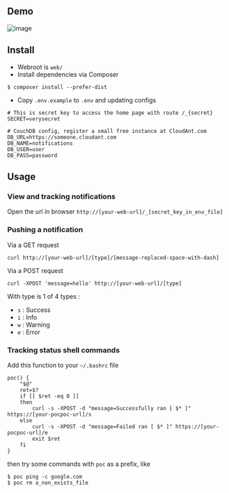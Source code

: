 ## Demo

![image](https://cloud.githubusercontent.com/assets/4528223/17339044/4774db04-5914-11e6-9c14-513411a828af.png)

## Install

- Webroot is `web/`
- Install dependencies via Composer

```
$ composer install --prefer-dist
```

- Copy `.env.example` to `.env` and updating configs

```
# This is secret key to access the home page with route /_{secret}
SECRET=verysecret

# CouchDB config, register a small free instance at CloudAnt.com
DB_URL=https://someone.cloudant.com
DB_NAME=notifications
DB_USER=user
DB_PASS=password
```

## Usage

### View and tracking notifications

Open the url in browser `http://[your-web-url]/_[secret_key_in_env_file]`

### Pushing a notification

Via a GET request
```
curl http://[your-web-url]/[type]/[message-replaced-space-with-dash]
```

Via a POST request
```
curl -XPOST 'message=hello' http://[your-web-url]/[type]
```

With type is 1 of 4 types :
- `s` : Success
- `i` : Info
- `w` : Warning
- `e` : Error

### Tracking status shell commands

Add this function to your `~/.bashrc` file

```
poc() {
    "$@"
    ret=$?
    if [[ $ret -eq 0 ]]
    then
        curl -s -XPOST -d "message=Successfully ran [ $* ]" https://[your-pocpoc-url]/s
    else
        curl -s -XPOST -d "message=Failed ran [ $* ]" https://[your-pocpoc-url]/e
        exit $ret
    fi
}
```

then try some commands with `poc` as a prefix, like

```
$ poc ping -c google.com
$ poc rm a_non_exists_file
```
